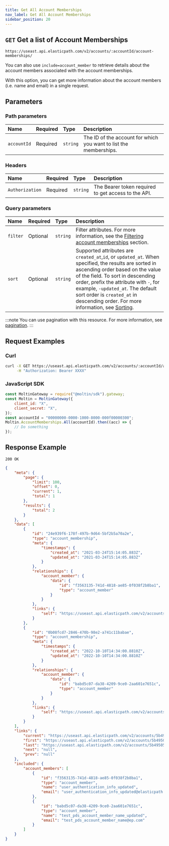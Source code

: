 ```yaml
---
title: Get All Account Memberships
nav_label: Get All Account Memberships
sidebar_position: 20
---
```


## `GET` Get a list of Account Memberships

```http
https://useast.api.elasticpath.com/v2/accounts/:accountId/account-memberships/
```

You can also use `include=account_member` to retrieve details about the account members associated with the account memberships.

With this option, you can get more information about the account members (i.e. name and email) in a single request.

## Parameters

### Path parameters

| Name        | Required | Type     | Description                              |
|:------------|:---------|:---------|:-----------------------------------------|
| `accountId` | Required | `string` | The ID of the account for which you want to list the memberships. |

### Headers

| Name            | Required | Type     | Description                          |
|:----------------|:---------|:---------|:-------------------------------------|
| `Authorization` | Required | `string` | The Bearer token required to get access to the API. |

### Query parameters

| Name     | Required | Type     | Description                                 |
|:---------|:---------|:---------|:--------------------------------------------|
| `filter` | Optional | `string` | Filter attributes. For more information, see the [Filtering account memberships](/docs/accounts/using-account-membership-api/overview#filtering) section. |
| `sort`   | Optional | `string` | Supported attributes are `created_at`,`id`, or `updated_at`. When specified, the results are sorted in ascending order based on the value of the field. To sort in descending order, prefix the attribute with `-`, for example, `-updated_at`. The default sort order is `created_at` in descending order. For more information, see [Sorting](/docs/api-overview/sorting). |

:::note
You can use pagination with this resource. For more information, see [pagination](/docs/api-overview/pagination).
:::

## Request Examples

### Curl

```bash
curl -X GET https://useast.api.elasticpath.com/v2/accounts/:accountId/account-memberships/ \
     -H "Authorization: Bearer XXXX"
```

### JavaScript SDK

```javascript
const MoltinGateway = require("@moltin/sdk").gateway;
const Moltin = MoltinGateway({
    client_id: "X",
    client_secret: "X",
});
const accountId = "00000000-0000-1000-8000-000f00000300";
Moltin.AccountMemberships.All(accountId).then((acc) => {
    // Do something
});
```

## Response Example

`200 OK`

```json
{
    "meta": {
        "page": {
            "limit": 100,
            "offset": 0,
            "current": 1,
            "total": 1
        },
        "results": {
            "total": 2
        }
    },
    "data": [
        {
            "id": "24e939f6-178f-497b-9d64-5bf2b5a70a2e",
            "type": "account_membership",
            "meta": {
                "timestamps": {
                    "created_at": "2021-03-24T15:14:05.883Z",
                    "updated_at": "2021-03-24T15:14:05.883Z"
                }
            },
            "relationships": {
                "account_member": {
                    "data": {
                        "id": "f3563135-741d-4818-ae85-0f038f2b8ba1",
                        "type": "account_member"
                    }
                }
            },
            "links": {
                "self": "https://useast.api.elasticpath.com/v2/accounts/5b495058-9ffc-4b9b-810a-c9d43ffc6500/account-memberships/24e939f6-178f-497b-9d64-5bf2b5a70a2e"
            }
        },
        {
            "id": "0b08fcd7-2846-470b-98e2-a741c11babae",
            "type": "account_membership",
            "meta": {
                "timestamps": {
                    "created_at": "2022-10-10T14:34:00.8810Z",
                    "updated_at": "2022-10-10T14:34:00.8810Z"
                }
            },
            "relationships": {
                "account_member": {
                    "data": {
                        "id": "babd5c07-da38-4209-9ce0-2aa601e7651c",
                        "type": "account_member"
                    }
                }
            },
            "links": {
                "self": "https://useast.api.elasticpath.com/v2/accounts/5b495058-9ffc-4b9b-810a-c9d43ffc6500/account-memberships/0b08fcd7-2846-470b-98e2-a741c11babae"
            }
        }
    ],
    "links": {
        "current": "https://useast.api.elasticpath.com/v2/accounts/5b495058-9ffc-4b9b-810a-c9d43ffc6500/account-memberships?include=account_member&page[offset]=0&page[limit]=100",
        "first": "https://useast.api.elasticpath.com/v2/accounts/5b495058-9ffc-4b9b-810a-c9d43ffc6500/account-memberships?include=account_member&page[offset]=0&page[limit]=100",
        "last": "https://useast.api.elasticpath.com/v2/accounts/5b495058-9ffc-4b9b-810a-c9d43ffc6500/account-memberships?page[limit]=100&include=account_member&page[offset]=0",
        "next": "null",
        "prev": "null"
    },
    "included": {
        "account_members": [
            {
                "id": "f3563135-741d-4818-ae85-0f038f2b8ba1",
                "type": "account_member",
                "name": "user_authentication_info_updated",
                "email": "user_authentication_info_updated@elasticpath.com"
            },
            {
                "id": "babd5c07-da38-4209-9ce0-2aa601e7651c",
                "type": "account_member",
                "name": "test_pds_account_member_name_updated",
                "email": "test_pds_account_member_name@ep.com"
            }
        ]
    }
}
```
